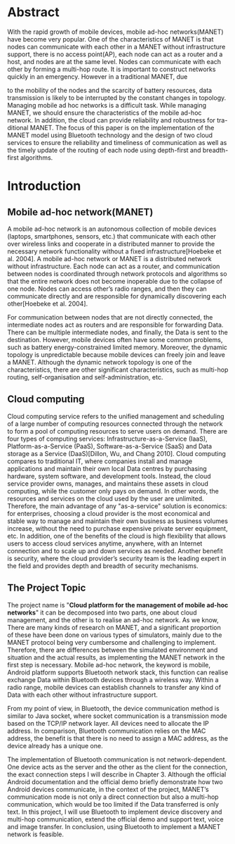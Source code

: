 # **Abstract**

With the rapid growth of mobile devices, mobile ad-hoc networks(MANET) have become very popular. One of the characteristics of MANET is that nodes can communicate with each other in a MANET without infrastructure support, there is no access point(AP), each node can act as a router and a host, and nodes are at the same level. Nodes can communicate with each other by forming a multi-hop route. It is important to construct networks quickly in an emergency. However in a traditional MANET, due

to the mobility of the nodes and the scarcity of battery resources, data transmission is likely to be interrupted by the constant changes in topology. Managing mobile ad hoc networks is a difficult task. While managing MANET, we should ensure the characteristics of the mobile ad-hoc network. In addition, the cloud can provide reliability and robustness for tra- ditional MANET. The focus of this paper is on the implementation of the MANET model using Bluetooth technology and the design of two cloud services to ensure the reliability and timeliness of communication as well as the timely update of the routing of each node using depth-first and breadth-first algorithms.

# **Introduction**

##  **Mobile ad-hoc network(MANET)**

A mobile ad-hoc network is an autonomous collection of mobile devices (laptops, smartphones, sensors, etc.) that communicate with each other over wireless links and cooperate in a distributed manner to provide the necessary network functionality without a fixed infrastructure[Hoebeke et al. 2004]. A mobile ad-hoc network or MANET is a distributed network without infrastructure. Each node can act as a router, and communication between nodes is coordinated through network protocols and algorithms so that the entire network does not become inoperable due to the collapse of one node. Nodes can access other’s radio ranges, and then they can communicate directly and are responsible for dynamically discovering each other[Hoebeke et al. 2004].

For communication between nodes that are not directly connected, the intermediate nodes act as routers and are responsible for forwarding Data. There can be multiple intermediate nodes, and finally, the Data is sent to the destination. However, mobile devices often have some common problems, such as battery energy-constrained limited memory. Moreover, the dynamic topology is unpredictable because mobile devices can freely join and leave a MANET. Although the dynamic network topology is one of the characteristics, there are other significant characteristics, such as multi-hop routing, self-organisation and self-administration, etc.

## **Cloud computing**

Cloud computing service refers to the unified management and scheduling of a large number of computing resources connected through the network to form a pool of computing resources to serve users on demand. There are four types of computing services: Infrastructure-as-a-Service (IaaS), Platform-as-a-Service (PaaS), Software-as-a-Service (SaaS) and Data storage as a Service (DaaS)[Dillon, Wu, and Chang 2010]. Cloud computing compares to traditional IT, where companies install and manage applications and maintain their own local Data centres by purchasing hardware, system software, and development tools. Instead, the cloud service provider owns, manages, and maintains these assets in cloud computing, while the customer only pays on demand. In other words, the resources and services on the cloud used by the user are unlimited. Therefore, the main advantage of any "as-a-service" solution is economics: for enterprises, choosing a cloud provider is the most economical and stable way to manage and maintain their own business as business volumes increase, without the need to purchase expensive private server equipment, etc. In addition, one of the benefits of the cloud is high flexibility that allows users to access cloud services anytime, anywhere, with an Internet connection and to scale up and down services as needed. Another benefit is security, where the cloud provider’s security team is the leading expert in the field and provides depth and breadth of security mechanisms.

## **The Project Topic**

The project name is "**Cloud platform for the management of mobile ad-hoc networks**" it can be decomposed into two parts, one about cloud management, and the other is to realise an ad-hoc network. As we know, There are many kinds of research on MANET, and a significant proportion of these have been done on various types of simulators, mainly due to the MANET protocol being very cumbersome and challenging to implement. Therefore, there are differences between the simulated environment and situation and the actual results, as implementing the MANET network in the first step is necessary. Mobile ad-hoc network, the keyword is mobile, Android platform supports Bluetooth network stack, this function can realise exchange Data within Bluetooth devices through a wireless way. Within a radio range, mobile devices can establish channels to transfer any kind of Data with each other without infrastructure support.

From my point of view, in Bluetooth, the device communication method is similar to Java socket, where socket communication is a transmission mode based on the TCP/IP network layer. All devices need to allocate the IP address. In comparison, Bluetooth communication relies on the MAC address, the benefit is that there is no need to assign a MAC address, as the device already has a unique one.

The implementation of Bluetooth communication is not network-dependent. One device acts as the server and the other as the client for the connection, the exact connection steps I will describe in Chapter 3. Although the official Android documentation and the official demo briefly demonstrate how two Android devices communicate, in the context of the project, MANET’s communication mode is not only a direct connection but also a multi-hop communication, which would be too limited if the Data transferred is only text. In this project, I will use Bluetooth to implement device discovery and multi-hop communication, extend the official demo and support text, voice and image transfer. In conclusion, using Bluetooth to implement a MANET network is feasible.